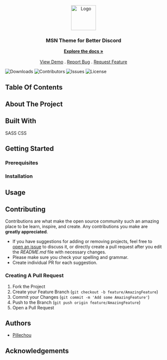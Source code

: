 <br/>
<p align="center">
  <a href="https://github.com/Pillechou/MSN_THEME_bd">
    <img src="https://www.weblife.fr/wp-content/uploads/2012/03/windows-live-messenger-logo.jpg" alt="Logo" width="80" height="80">
  </a>

  <h3 align="center">MSN Theme for Better Discord</h3>

  <p align="center">
    <a href="https://github.com/Pillechou/MSN_THEME_bd"><strong>Explore the docs »</strong></a>
    <br/>
    <br/>
    <a href="https://github.com/Pillechou/MSN_THEME_bd">View Demo</a>
    .
    <a href="https://github.com/Pillechou/MSN_THEME_bd/issues">Report Bug</a>
    .
    <a href="https://github.com/Pillechou/MSN_THEME_bd/issues">Request Feature</a>
  </p>
</p>

![Downloads](https://img.shields.io/github/downloads/Pillechou/MSN_THEME_bd/total) ![Contributors](https://img.shields.io/github/contributors/Pillechou/MSN_THEME_bd?color=dark-green) ![Issues](https://img.shields.io/github/issues/Pillechou/MSN_THEME_bd) ![License](https://img.shields.io/github/license/Pillechou/MSN_THEME_bd) 

## Table Of Contents


## About The Project




## Built With

SASS
CSS


## Getting Started



### Prerequisites



### Installation



## Usage



## Contributing

Contributions are what make the open source community such an amazing place to be learn, inspire, and create. Any contributions you make are **greatly appreciated**.
* If you have suggestions for adding or removing projects, feel free to [open an issue](https://github.com/Pillechou/MSN_THEME_bd/issues/new) to discuss it, or directly create a pull request after you edit the *README.md* file with necessary changes.
* Please make sure you check your spelling and grammar.
* Create individual PR for each suggestion.


### Creating A Pull Request

1. Fork the Project
2. Create your Feature Branch (`git checkout -b feature/AmazingFeature`)
3. Commit your Changes (`git commit -m 'Add some AmazingFeature'`)
4. Push to the Branch (`git push origin feature/AmazingFeature`)
5. Open a Pull Request



## Authors

* [Pillechou](https://github.com/Pillechou/) 

## Acknowledgements


